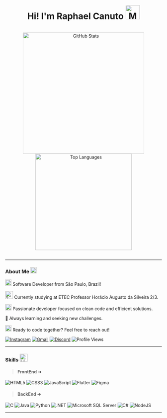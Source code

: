 <h1 align="center">Hi! I'm Raphael Canuto <img src="https://raw.githubusercontent.com/Tarikul-Islam-Anik/Animated-Fluent-Emojis/master/Emojis/People%20with%20professions/Man%20Dancing%20Light%20Skin%20Tone.png" alt="Man Dancing Light Skin Tone" width="45" height="45" /></h1>

<br>

<div align="center">
    <img width="390" src="https://github-readme-stats.vercel.app/api?username=raphael567&show_icons=true&theme=shadow_green#gh-dark-mode-only" alt="GitHub Stats" style="margin: 0 auto;">
    <img width="310" src="https://github-readme-stats.vercel.app/api/top-langs/?username=raphael567&layout=compact&theme=shadow_green" alt="Top Languages" style="margin: 0 auto;">
</div>

<br>

<hr>

<h3>
    About Me 
    <img src="https://raw.githubusercontent.com/Tarikul-Islam-Anik/Animated-Fluent-Emojis/master/Emojis/Hand%20gestures/Flexed%20Biceps.png" alt="Flexed Biceps Light Skin Tone" width="20" height="20"/>
</h3>

<p>
    <img src="https://raw.githubusercontent.com/Tarikul-Islam-Anik/Animated-Fluent-Emojis/master/Emojis/Hand%20gestures/Waving%20Hand.png" alt="Waving Hand" width="20" height="20"/> 
    Software Developer from São Paulo, Brazil!
</p>

<p>
    <img src="https://raw.githubusercontent.com/Tarikul-Islam-Anik/Animated-Fluent-Emojis/master/Emojis/Activities/Trophy.png" alt="Trophy" width="25" height="25"/> 
    Currently studying at ETEC Professor Horácio Augusto da Silveira 2/3.
</p>

<p>
    <img src="https://raw.githubusercontent.com/Tarikul-Islam-Anik/Animated-Fluent-Emojis/master/Emojis/Objects/Desktop%20Computer.png" alt="Desktop Computer" width="20" height="20"/> 
    Passionate developer focused on clean code and efficient solutions.
</p>

<p>🌱 Always learning and seeking new challenges.</p>

<p>
    <img src="https://raw.githubusercontent.com/Tarikul-Islam-Anik/Animated-Fluent-Emojis/master/Emojis/Objects/Envelope%20with%20Arrow.png" alt="Envelope with Arrow" width="20" height="20"/>
    Ready to code together? Feel free to reach out!
</p>

<div>
    <a href="https://instagram.com/raphael.canuto" target="_blank"><img loading="lazy" src="https://img.shields.io/badge/-raphael.canuto-%23E4405F??style=for-the-badge&logo=instagram&logoColor=white" alt="Instagram"></a>
    <a href="mailto:raphaelcanuto4@gmail.com"><img loading="lazy" src="https://img.shields.io/badge/raphaelcanuto4-D14836??style=for-the-badge&logo=gmail&logoColor=white" alt="Gmail"></a>
    <a href="discord.com"><img loading="lazy" src="https://img.shields.io/badge/Raphael567-7289DA??style=for-the-badge&logo=discord&logoColor=white" alt="Discord"></a>
    <img src="https://komarev.com/ghpvc/?username=Raphael567&style=flat-square" alt="Profile Views">
</div>

<hr>

<h3>Skills <img src="https://raw.githubusercontent.com/Tarikul-Islam-Anik/Animated-Fluent-Emojis/master/Emojis/People%20with%20professions/Man%20Mage%20Light%20Skin%20Tone.png" alt="Man Mage Light Skin Tone" width="25" height="25" /></h3>

> ####  FrontEnd ➜

<div>
    <img src="https://img.shields.io/badge/HTML5-E34F26?style=for-the-badge&logo=html5&logoColor=white" alt="HTML5">
    <img src="https://img.shields.io/badge/CSS3-1572B6?style=for-the-badge&logo=css3&logoColor=white" alt="CSS3">
    <img src="https://img.shields.io/badge/JavaScript-323330?style=for-the-badge&logo=javascript&logoColor=F7DF1E" alt="JavaScript">
    <img src="https://img.shields.io/badge/Flutter-02569B?style=for-the-badge&logo=flutter&logoColor=white" alt="Flutter">
    <img src="https://img.shields.io/badge/Figma-F24E1E?style=for-the-badge&logo=figma&logoColor=white" alt="Figma">
</div>

> ####  BackEnd ➜

<div>
    <img src="https://img.shields.io/badge/C-00599C?style=for-the-badge&logo=c&logoColor=white" alt="C">
    <img src="https://img.shields.io/badge/Java-ED8B00?style=for-the-badge&logo=openjdk&logoColor=white" alt="Java">
    <img src="https://img.shields.io/badge/Python-14354C?style=for-the-badge&logo=python&logoColor=white" alt="Python">
    <img src="https://img.shields.io/badge/.NET-5C2D91?style=for-the-badge&logo=.net&logoColor=white" alt=".NET">
    <img src="https://img.shields.io/badge/Microsoft_SQL_Server-CC2927?style=for-the-badge&logo=microsoft-sql-server&logoColor=white" alt="Microsoft SQL Server">
    <img src="https://img.shields.io/badge/C%23-239120?style=for-the-badge&logo=c-sharp&logoColor=white" alt="C#">
    <img src="https://img.shields.io/badge/node.js-6DA55F?style=for-the-badge&logo=node.js&logoColor=white" alt="NodeJS">
</div>

<hr>
